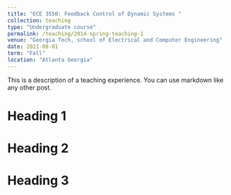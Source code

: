 ```yaml
---
title: "ECE 3550: Feedback Control of Dynamic Systems "
collection: teaching
type: "Undergraduate course"
permalink: /teaching/2014-spring-teaching-1
venue: "Georgia Tech, school of Electrical and Computer Engineering"
date: 2021-08-01
term: "Fall"
location: "Atlanta Georgia"
---
```


This is a description of a teaching experience. You can use markdown like any other post.

Heading 1
======

Heading 2
======

Heading 3
======
